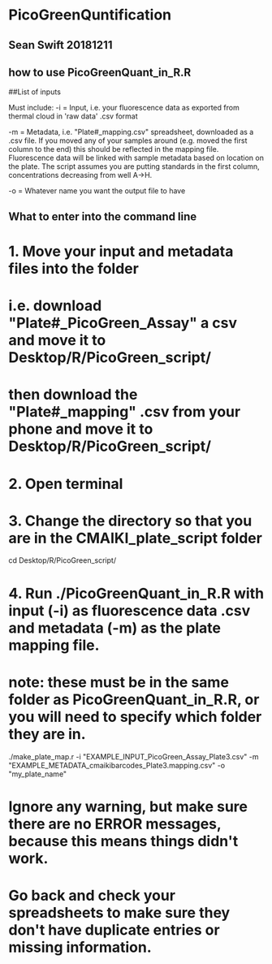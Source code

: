 # PicoGreenQuntification
## Sean Swift 20181211
## how to use PicoGreenQuant_in_R.R

##List of inputs

Must include:
-i	= Input, i.e. your fluorescence data as exported from thermal cloud in 'raw data' .csv format

-m	= Metadata, i.e. "Plate#_mapping.csv" spreadsheet, downloaded as a .csv file.
	  If you moved any of your samples around (e.g. moved the first column to the end) this should be reflected in the mapping file.
	  Fluorescence data will be linked with sample metadata based on location on the plate.
	  The script assumes you are putting standards in the first column, concentrations decreasing from well A->H.

-o     = Whatever name you want the output file to have


## What to enter into the command line

# 1. Move your input and metadata files into the folder
# i.e. download "Plate#_PicoGreen_Assay" a csv and move it to Desktop/R/PicoGreen_script/
# then download the "Plate#_mapping" .csv from your phone and move it to Desktop/R/PicoGreen_script/

# 2. Open terminal

# 3. Change the directory so that you are in the CMAIKI_plate_script folder

 cd Desktop/R/PicoGreen_script/

# 4. Run ./PicoGreenQuant_in_R.R with input (-i) as fluorescence data .csv and metadata (-m) as the plate mapping file.
# note: these must be in the same folder as PicoGreenQuant_in_R.R, or you will need to specify which folder they are in.

./make_plate_map.r -i "EXAMPLE_INPUT_PicoGreen_Assay_Plate3.csv" -m "EXAMPLE_METADATA_cmaikibarcodes_Plate3.mapping.csv" -o "my_plate_name"

# Ignore any warning, but make sure there are no ERROR messages, because this means things didn't work. 
# Go back and check your spreadsheets to make sure they don't have duplicate entries or missing information.
